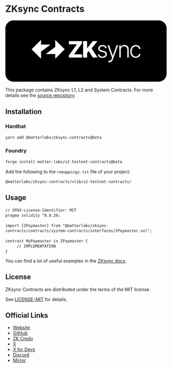 # ZKsync Contracts

[![Logo](https://raw.githubusercontent.com/matter-labs/v2-testnet-contracts/beta/logo.svg)](https://zksync.io)

This package contains ZKsync L1, L2 and System Contracts. For more details see the [source repository](https://github.com/matter-labs/era-contracts).

## Installation

### Hardhat

```bash
yarn add @matterlabs/zksync-contracts@beta
```

### Foundry

```bash
forge install matter-labs/v2-testnet-contracts@beta
```

Add the following to the `remappings.txt` file of your project:

```txt
@matterlabs/zksync-contracts/=lib/v2-testnet-contracts/
```

## Usage

```solidity
// SPDX-License-Identifier: MIT
pragma solidity ^0.8.20;

import {IPaymaster} from "@matterlabs/zksync-contracts/contracts/system-contracts/interfaces/IPaymaster.sol";

contract MyPaymaster is IPaymaster {
     // IMPLEMENTATION
}
```

You can find a lot of useful examples in the [ZKsync docs](https://docs.zksync.io).

## License

ZKsync Contracts are distributed under the terms of the MIT license.

See [LICENSE-MIT](LICENSE-MIT) for details.

## Official Links

- [Website](https://zksync.io)
- [GitHub](https://github.com/matter-labs)
- [ZK Credo](https://github.com/zksync/credo)
- [X](https://x.com/zksync)
- [X for Devs](https://x.com/zksyncdevs)
- [Discord](https://join.zksync.dev)
- [Mirror](https://zksync.mirror.xyz)
